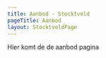 ```yaml
---
title: Aanbod - Stocktveld
pageTitle: Aanbod
layout: StocktveldPage
---
```

Hier komt de de aanbod pagina
